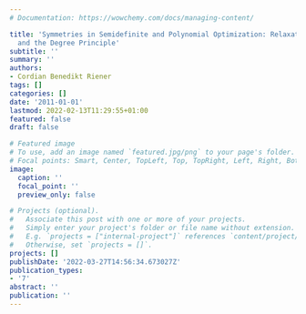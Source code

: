 ```yaml
---
# Documentation: https://wowchemy.com/docs/managing-content/

title: 'Symmetries in Semidefinite and Polynomial Optimization: Relaxations, Combinatorics,
  and the Degree Principle'
subtitle: ''
summary: ''
authors:
- Cordian Benedikt Riener
tags: []
categories: []
date: '2011-01-01'
lastmod: 2022-02-13T11:29:55+01:00
featured: false
draft: false

# Featured image
# To use, add an image named `featured.jpg/png` to your page's folder.
# Focal points: Smart, Center, TopLeft, Top, TopRight, Left, Right, BottomLeft, Bottom, BottomRight.
image:
  caption: ''
  focal_point: ''
  preview_only: false

# Projects (optional).
#   Associate this post with one or more of your projects.
#   Simply enter your project's folder or file name without extension.
#   E.g. `projects = ["internal-project"]` references `content/project/deep-learning/index.md`.
#   Otherwise, set `projects = []`.
projects: []
publishDate: '2022-03-27T14:56:34.673027Z'
publication_types:
- '7'
abstract: ''
publication: ''
---
```

